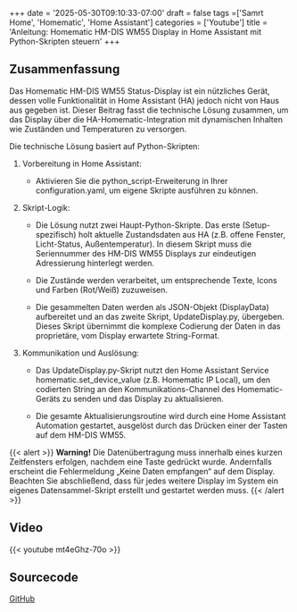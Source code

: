 +++
date = '2025-05-30T09:10:33-07:00'
draft = false
tags =['Samrt Home', 'Homematic', 'Home Assistant']
categories = ['Youtube']
title = 'Anleitung: Homematic HM-DIS WM55 Display in Home Assistant mit Python-Skripten steuern'
+++

## Zusammenfassung

Das Homematic HM-DIS WM55 Status-Display ist ein nützliches Gerät, dessen volle Funktionalität in Home Assistant (HA) jedoch nicht von Haus aus gegeben ist. Dieser Beitrag fasst die technische Lösung zusammen, um das Display über die HA-Homematic-Integration mit dynamischen Inhalten wie Zuständen und Temperaturen zu versorgen.

Die technische Lösung basiert auf Python-Skripten:

1. Vorbereitung in Home Assistant:

   - Aktivieren Sie die python_script-Erweiterung in Ihrer configuration.yaml, um eigene Skripte ausführen zu können.

1. Skript-Logik:

   - Die Lösung nutzt zwei Haupt-Python-Skripte. Das erste (Setup-spezifisch) holt aktuelle Zustandsdaten aus HA (z.B. offene Fenster, Licht-Status, Außentemperatur). In diesem Skript muss die Seriennummer des HM-DIS WM55 Displays zur eindeutigen Adressierung hinterlegt werden.

   - Die Zustände werden verarbeitet, um entsprechende Texte, Icons und Farben (Rot/Weiß) zuzuweisen.

   - Die gesammelten Daten werden als JSON-Objekt (DisplayData) aufbereitet und an das zweite Skript, UpdateDisplay.py, übergeben. Dieses Skript übernimmt die komplexe Codierung der Daten in das proprietäre, vom Display erwartete String-Format.

1. Kommunikation und Auslösung:

   - Das UpdateDisplay.py-Skript nutzt den Home Assistant Service homematic.set_device_value (z.B. Homematic IP Local), um den codierten String an den Kommunikations-Channel des Homematic-Geräts zu senden und das Display zu aktualisieren.

   - Die gesamte Aktualisierungsroutine wird durch eine Home Assistant Automation gestartet, ausgelöst durch das Drücken einer der Tasten auf dem HM-DIS WM55.

{{< alert >}}
**Warning!** Die Datenübertragung muss innerhalb eines kurzen Zeitfensters erfolgen, nachdem eine Taste gedrückt wurde. Andernfalls erscheint die Fehlermeldung „Keine Daten empfangen“ auf dem Display. Beachten Sie abschließend, dass für jedes weitere Display im System ein eigenes Datensammel-Skript erstellt und gestartet werden muss.
{{< /alert >}}

## Video

{{< youtube mt4eGhz-70o >}}

## Sourcecode

[GitHub](https://github.com/HugeGo88/HomeAssistant_Youtube/tree/main/HM-Dis-WM55)